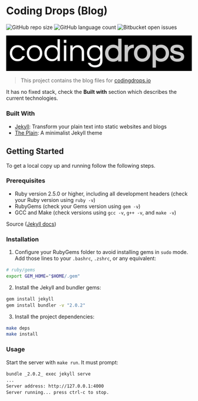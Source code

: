 # Coding Drops (Blog)

![GitHub repo size](https://img.shields.io/github/repo-size/cristianossd/codingdrops-blog?style=for-the-badge)
![GitHub language count](https://img.shields.io/github/languages/count/cristianossd/codingdrops-blog?style=for-the-badge)
![Bitbucket open issues](https://img.shields.io/bitbucket/issues/cristianossd/codingdrops-blog?style=for-the-badge)

<img src="cover.png" alt="cover">

> This project contains the blog files for [codingdrops.io](http://codingdrops.io)

It has no fixed stack, check the **Built with** section which describes the current technologies.

### Built With

- [Jekyll](https://jekyllrb.com/): Transform your plain text into static websites and blogs
- [The Plain](https://github.com/heiswayi/the-plain): A minimalist Jekyll theme

## Getting Started

To get a local copy up and running follow the following steps.

### Prerequisites

- Ruby version 2.5.0 or higher, including all development headers (check your Ruby version using `ruby -v`)
- RubyGems (check your Gems version using `gem -v`)
- GCC and Make (check versions using `gcc -v`, `g++ -v`, and `make -v`)

Source ([Jekyll docs](https://jekyllrb.com/docs/installation/#requirements))

### Installation

1. Configure your RubyGems folder to avoid installing gems in `sudo` mode. Add those lines to your `.bashrc`, `.zshrc`, or any equivalent:

  ```sh
  # ruby/gems
  export GEM_HOME="$HOME/.gem"
  ```

2. Install the Jekyll and bundler gems:

  ```sh
  gem install jekyll
  gem install bundler -v "2.0.2"
  ```

3. Install the project dependencies:

  ```sh
  make deps
  make install
  ```

### Usage

Start the server with `make run`. It must prompt:

```sh
bundle _2.0.2_ exec jekyll serve
...
Server address: http://127.0.0.1:4000
Server running... press ctrl-c to stop.
```
